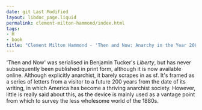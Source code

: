 ```yaml
---
date: git Last Modified
layout: libdoc_page.liquid
permalink: clement-milton-hammond/index.html
tags:
- H
- book
title: "Clement Milton Hammond - 'Then and Now: Anarchy in the Year 2085'"
---
```


'Then and Now' was serialised in Benjamin Tucker's _Liberty_, but has never subsequently been published in print form, although it is now available online. Although explicitly anarchist, it barely scrapes in as sf. It's framed as a series of letters from a visitor to a future 200 years from the date of its writing, in which America has become a thriving anarchist society. However, little is really said about this, as the device is mainly used as a vantage point from which to survey the less wholesome world of the 1880s.